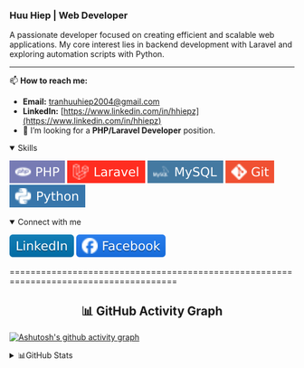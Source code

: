 ### Huu Hiep | Web Developer

A passionate developer focused on creating efficient and scalable web applications. My core interest lies in backend development with Laravel and exploring automation scripts with Python.

---

📫 **How to reach me:**
* **Email:** [tranhuuhiep2004@gmail.com](mailto:tranhuuhiep2004@gmail.com)
* **LinkedIn:** [https://www.linkedin.com/in/hhiepz](https://www.linkedin.com/in/hhiepz)
* 🌱 I’m looking for a **PHP/Laravel Developer** position.

<details open>
  <summary>Skills</summary>
  
  ![PHP](./images/skills/php.svg)
  ![Laravel](./images/skills/laravel.svg)
  ![MySQL](./images/skills/mysql.svg)
  ![Git](./images/skills/git.svg)
  ![Python](./images/skills/python.svg)
  <!-- ![JavaScript](./images/skills/javascript.svg) -->
  <!-- ![Docker](./images/skills/docker.svg) -->
</details>

<details open>
  <summary>Connect with me</summary>
  
  [![LinkedIn](./images/socials/linkedin.svg)](https://www.linkedin.com/in/hhiepz/)
  [![Facebook](./images/socials/facebook.svg)](https://facebook.com/nhoc.hiepz)
</details>

======================================================================================

  <h2 align="center">📊 GitHub Activity Graph</h2>

  <!-- ![](http://github-profile-summary-cards.vercel.app/api/cards/profile-details?username=hhiepz) -->
  [![Ashutosh's github activity graph](https://github-readme-activity-graph.vercel.app/graph?username=hhiepz&bg_color=0d1117&color=5bcdec&line=f00000&point=00fbff&area=true&hide_border=true)](https://github.com/ashutosh00710/github-readme-activity-graph)
<details>
  <summary>📊GitHub Stats</summary>

  ![](http://github-profile-summary-cards.vercel.app/api/cards/repos-per-language?username=hhiepz&theme=dark)
  ![](http://github-profile-summary-cards.vercel.app/api/cards/most-commit-language?username=hhiepz&theme=dark)
  <!-- ![](http://github-profile-summary-cards.vercel.app/api/cards/stats?username=hhiepz&theme=dark)
  ![](http://github-profile-summary-cards.vercel.app/api/cards/productive-time?username=hhiepz&theme=dark&utcOffset=7) -->
</details>
